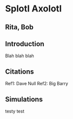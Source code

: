 # Splotl Axolotl
## Rita, Bob
## Introduction

Blah blah blah

## Citations
Ref1: Dave Null
Ref2: Big Barry

## Simulations

testy test
